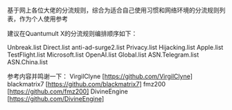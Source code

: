基于网上各位大佬的分流规则，综合为适合自己使用习惯和网络环境的分流规则列表，作为个人使用参考

建议在Quantumult X的分流规则编排顺序如下：

Unbreak.list
Direct.list
anti-ad-surge2.list
Privacy.list
Hijacking.list
Apple.list
TestFlight.list
Microsoft.list
OpenAI.list
Global.list
ASN.Telegram.list
ASN.China.list

参考内容并鸣谢一下：
VirgilClyne [https://github.com/VirgilClyne]
blackmatrix7 [https://github.com/blackmatrix7]
fmz200 [https://github.com/fmz200]
DivineEngine [https://github.com/DivineEngine]
